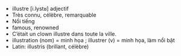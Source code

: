 
- illustre	[i.lystʁ]	adjectif
- Très connu, célèbre, remarquable
- Nổi tiếng
- famous, renowned
- C’était un clown illustre dans toute la ville.
- illustration (nom) = minh họa ; illustrer (v) = minh họa, làm nổi bật
- Latin: illustris (brillant, célèbre)
